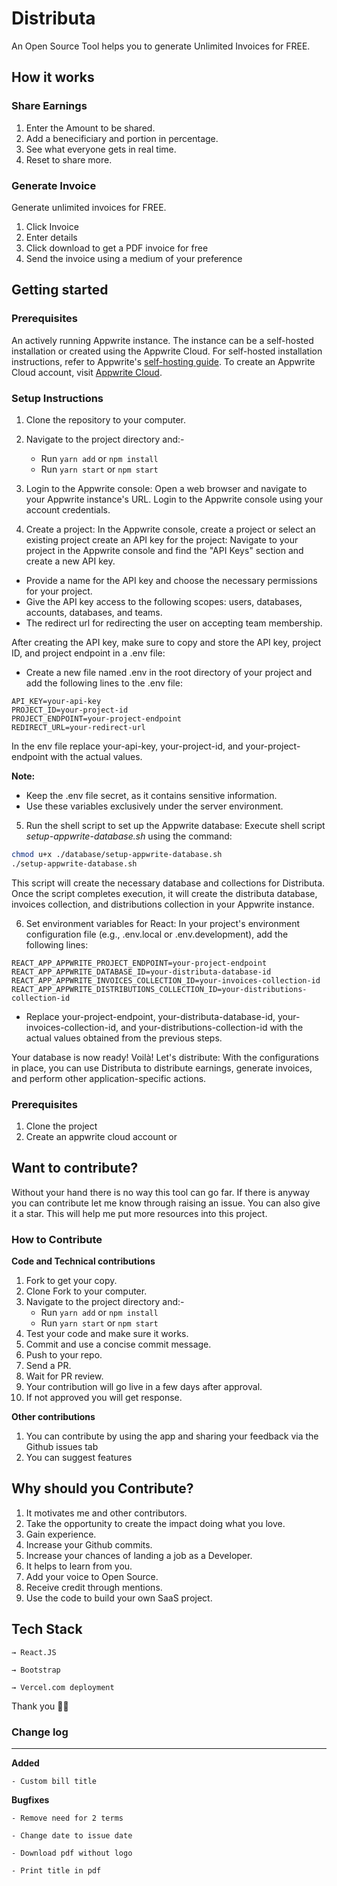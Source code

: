# Distributa

An Open Source Tool helps you to generate Unlimited Invoices for FREE.

## How it works

### Share Earnings

1. Enter the Amount to be shared.
2. Add a benecificiary and portion in percentage.
3. See what everyone gets in real time.
4. Reset to share more.

### Generate Invoice

Generate unlimited invoices for FREE.

1. Click Invoice
2. Enter details
3. Click download to get a PDF invoice for free
4. Send the invoice using a medium of your preference

## Getting started
### Prerequisites

An actively running Appwrite instance. The instance can be a self-hosted installation or created using the Appwrite Cloud. For self-hosted installation instructions, refer to Appwrite's [self-hosting guide](https://appwrite.io/docs/self-hosting). To create an Appwrite Cloud account, visit [Appwrite Cloud](https://cloud.appwrite.io/).

### Setup Instructions
1. Clone the repository to your computer.
2. Navigate to the project directory and:-
    - Run `yarn add` or `npm install`
    - Run `yarn start` or `npm start`

3. Login to the Appwrite console:
Open a web browser and navigate to your Appwrite instance's URL. Login to the Appwrite console using your account credentials.

4. Create a project:
In the Appwrite console, create a project or select an existing project create an API key for the project:
Navigate to your project in the Appwrite console and find the "API Keys" section and create a new API key.
- Provide a name for the API key and choose the necessary permissions for your project.
- Give the API key access to the following scopes: users, databases, accounts, databases, and teams.
- The redirect url for redirecting the user on accepting team membership.

After creating the API key, make sure to copy and store the API key, project ID, and project endpoint in a .env file:
- Create a new file named .env in the root directory of your project and add the following lines to the .env file:

```dotenv
API_KEY=your-api-key
PROJECT_ID=your-project-id
PROJECT_ENDPOINT=your-project-endpoint
REDIRECT_URL=your-redirect-url
```

In the env file replace your-api-key, your-project-id, and your-project-endpoint with the actual values. 

**Note:**
- Keep the .env file secret, as it contains sensitive information.
- Use these variables exclusively under the server environment.

5. Run the shell script to set up the Appwrite database:
Execute shell script *setup-appwrite-database.sh* using the command:

```bash
chmod u+x ./database/setup-appwrite-database.sh
./setup-appwrite-database.sh
```
This script will create the necessary database and collections for Distributa.
Once the script completes execution, it will create the distributa database, invoices collection, and distributions collection in your Appwrite instance.

6. Set environment variables for React:
In your project's environment configuration file (e.g., .env.local or .env.development), add the following lines:

```dotenv
REACT_APP_APPWRITE_PROJECT_ENDPOINT=your-project-endpoint
REACT_APP_APPWRITE_DATABASE_ID=your-distributa-database-id
REACT_APP_APPWRITE_INVOICES_COLLECTION_ID=your-invoices-collection-id
REACT_APP_APPWRITE_DISTRIBUTIONS_COLLECTION_ID=your-distributions-collection-id
```

- Replace your-project-endpoint, your-distributa-database-id, your-invoices-collection-id, and your-distributions-collection-id with the actual values obtained from the previous steps.

Your database is now ready! Voilà! Let's distribute:
With the configurations in place, you can use Distributa to distribute earnings, generate invoices, and perform other application-specific actions.

### Prerequisites

1. Clone the project 
2. Create an appwrite cloud account or 

## Want to contribute?

Without your hand there is no way this tool can go far. If there is anyway you can contribute let me know through raising an issue.
You can also give it a star. This will help me put more resources into this project.

### How to Contribute

**Code and Technical contributions**

1. Fork to get your copy.
2. Clone Fork to your computer.
3. Navigate to the project directory and:-
    - Run `yarn add` or `npm install`
    - Run `yarn start` or `npm start`
4. Test your code and make sure it works.
5. Commit and use a concise commit message.
6. Push to your repo.
7. Send a PR.
8. Wait for PR review.
9. Your contribution will go live in a few days after approval.
10. If not approved you will get response.

**Other contributions**

1. You can contribute by using the app and sharing your feedback via the Github issues tab
2. You can suggest features

## Why should you Contribute?

1. It motivates me and other contributors.
2. Take the opportunity to create the impact doing what you love.
3. Gain experience.
4. Increase your Github commits.
5. Increase your chances of landing a job as a Developer.
6. It helps to learn from you.
7. Add your voice to Open Source.
8. Receive credit through mentions.
9. Use the code to build your own SaaS project.

## Tech Stack

    → React.JS

    → Bootstrap
    
    → Vercel.com deployment

Thank you 👍🏽

### Change log
------------------

**Added**

    - Custom bill title

**Bugfixes**

    - Remove need for 2 terms

    - Change date to issue date

    - Download pdf without logo

    - Print title in pdf

